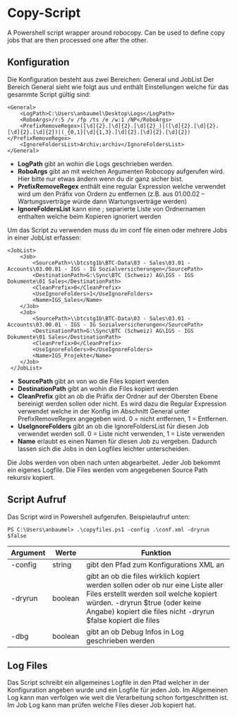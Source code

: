 # Copy-Script

A Powershell script wrapper around robocopy. Can be used to define copy jobs that are then processed one after the other.

## Konfiguration

Die Konfiguration besteht aus zwei Bereichen: General und JobList
Der Bereich General sieht wie folgt aus und enthält Einstellungen welche für das gesammte Script gültig sind:

```
<General>
    <LogPath>C:\Users\anbaumel\Desktop\Logs</LogPath>
    <RoboArgs>/r:5 /v /fp /ts /e /w:1 /NP</RoboArgs>
    <PrefixRemoveRegex>([\d]{2}.[\d]{2}.[\d]{2}_)|([\d]{2}.[\d]{2}.[\d]{2}.[\d]{2})|(_{0,1}[\d]{1,3}.[\d]{2}.[\d]{2}.[\d]{2})</PrefixRemoveRegex>
    <IgnoreFoldersList>Archiv;archiv</IgnoreFoldersList>
</General>
```

- **LogPath** gibt an wohin die Logs geschrieben werden. 
- **RoboArgs** gibt an mit welchen Argumenten Robocopy aufgerufen wird. Hier bitte nur etwas ändern wenn du dir ganz sicher bist.
- **PrefixRemoveRegex** enthält eine regular Expression welche verwendet wird um den Präfix von Ordern zu entfernen (z.B. aus 01.00.02 – Wartungsverträge würde dann Wartungsverträge werden)
- **IgnoreFoldersList** kann eine ; separierte Liste von Ordnernamen enthalten welche beim Kopieren ignoriert werden

Um das Script zu verwenden muss du im conf file einen oder mehrere Jobs in einer JobList erfassen:

```
<JobList>
    <Job>
        <SourcePath>\\btcstg1b\BTC-Data\03 - Sales\03.01 - Accounts\03.00.01 - IGS - IG Sozialversicherungen</SourcePath>
        <DestinationPath>G:\Sync\BTC (Schweiz) AG\IGS - IGS Dokumente\01 Sales</DestinationPath>
        <CleanPrefix>0</CleanPrefix>
        <UseIgnoreFolders>1</UseIgnoreFolders>
        <Name>IGS_Sales</Name>
    </Job>
    <Job>
        <SourcePath>\\btcstg1b\BTC-Data\03 - Sales\03.01 - Accounts\03.00.01 - IGS - IG Sozialversicherungen</SourcePath>
        <DestinationPath>G:\Sync\BTC (Schweiz) AG\IGS - IGS Dokumente\01 Sales</DestinationPath>
        <CleanPrefix>0</CleanPrefix>
        <UseIgnoreFolders>0</UseIgnoreFolders>
        <Name>IGS_Projekte</Name>
    </Job>
 </JobList>
```

- **SourcePath** gibt an von wo die Files kopiert werden
- **DestinationPath** gibt an wohin die Files kopiert werden
- **CleanPrefix** gibt an ob die Präfix der Ordner auf der Obersten Ebene bereinigt werden sollen oder nicht. Es wird dazu die Regular Expression verwendet welche 
in der Konfig im Abschnitt General unter PrefixRemoveRegex angegeben wird. 0 = nicht entfernen, 1 = Entfernen.
- **UseIgnoreFolders** gibt an ob die IgnoreFoldersList für diesen Job verwendet werden soll. 0 = Liste nicht verwenden, 1 = Liste verwenden
- **Name** erlaubt es einen Namen für diesen Job zu vergeben. Dadurch lassen sich die Jobs in den Logfiles leichter unterscheiden.

Die Jobs werden von oben nach unten abgearbeitet. Jeder Job bekommt ein eigenes Logfile. Die Files werden vom angegebenen Source Path rekursiv kopiert.

## Script Aufruf

Das Script wird in Powershell aufgerufen. Beispielaufruf unten:

`PS C:\Users\anbaumel> .\copyfiles.ps1 -config .\conf.xml -dryrun $false`

| Argument | Werte | Funktion |
| ------ | ------ |------ |
| -config | string | gibt den Pfad zum Konfigurations XML an|
| -dryrun | boolean | gibt an ob die files wirklich kopiert werden sollen oder ob nur eine Liste aller Files erstellt werden soll welche kopiert würden. -dryrun $true (oder keine Angabe) kopiert die files nicht -dryrun $false kopiert die files |
| -dbg    | boolean | gibt an ob Debug Infos in Log geschrieben werden |

## Log Files

Das Script schreibt ein allgemeines Logfile in den Pfad welcher in der Konfiguration angeben wurde und ein Logfile für jeden Job. Im Allgemeinen Log kann man verfolgen wie weit die Verarbeitung schon fortgeschritten ist. Im Job Log kann man prüfen welche Files dieser Job kopiert hat.
